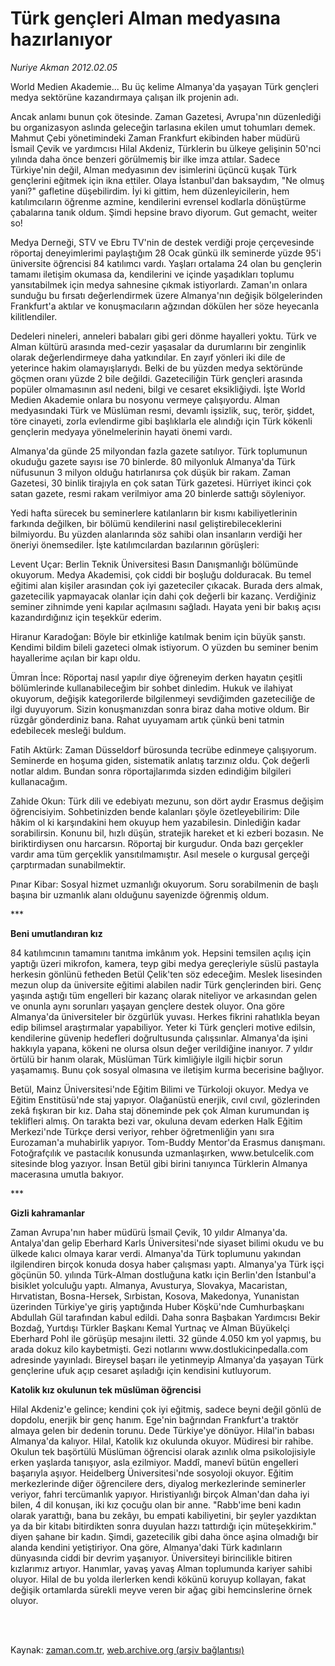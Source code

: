 # Türk gençleri Alman medyasına hazırlanıyor

*Nuriye Akman 2012.02.05*

<td class="columnist-detail">
<p>World Medien Akademie... Bu üç kelime Almanya'da  yaşayan Türk gençleri medya sektörüne kazandırmaya çalışan ilk projenin adı.</p>
<p>
<div id="haberMetinDiv">
<p> Ancak anlamı bunun çok ötesinde. Zaman Gazetesi, Avrupa'nın düzenlediği bu organizasyon aslında geleceğin tarlasına ekilen umut tohumları demek. Mahmut Çebi yönetimindeki Zaman Frankfurt ekibinden haber müdürü İsmail Çevik ve yardımcısı Hilal Akdeniz, Türklerin bu ülkeye gelişinin 50'nci yılında daha önce benzeri görülmemiş bir ilke imza attılar. Sadece Türkiye'nin değil, Alman medyasının dev isimlerini üçüncü kuşak Türk gençlerini eğitmek için ikna ettiler. Olaya İstanbul'dan baksaydım, "Ne olmuş yani?" gafletine düşebilirdim. İyi ki gittim, hem düzenleyicilerin, hem katılımcıların öğrenme azmine, kendilerini evrensel kodlarla dönüştürme çabalarına tanık oldum. Şimdi hepsine bravo diyorum. Gut gemacht, weiter so!
<p>Medya Derneği, STV ve Ebru TV'nin de destek verdiği proje çerçevesinde röportaj deneyimlerimi paylaştığım 28 Ocak günkü ilk seminerde yüzde 95'i üniversite öğrencisi 84 katılımcı vardı. Yaşları ortalama 24 olan bu gençlerin tamamı iletişim okumasa da, kendilerini ve içinde yaşadıkları toplumu yansıtabilmek için medya sahnesine çıkmak istiyorlardı. Zaman'ın onlara sunduğu bu fırsatı değerlendirmek üzere Almanya'nın değişik bölgelerinden Frankfurt'a aktılar ve konuşmacıların ağzından dökülen her söze heyecanla kilitlendiler.
<p>Dedeleri nineleri, anneleri babaları gibi geri dönme hayalleri yoktu. Türk ve Alman kültürü arasında med-cezir yaşasalar da durumlarını bir zenginlik olarak değerlendirmeye daha yatkındılar. En zayıf yönleri iki dile de yeterince hakim olamayışlarıydı. Belki de bu yüzden medya sektöründe göçmen oranı yüzde 2 bile değildi. Gazeteciliğin Türk gençleri arasında popüler olmamasının asıl nedeni, bilgi ve cesaret eksikliğiydi. İşte World Medien Akademie onlara bu nosyonu vermeye çalışıyordu. Alman medyasındaki Türk ve Müslüman resmi, devamlı işsizlik, suç, terör, şiddet, töre cinayeti, zorla evlendirme gibi başlıklarla ele alındığı için Türk kökenli gençlerin medyaya yönelmelerinin hayati önemi vardı.
<p>Almanya'da günde 25 milyondan fazla gazete satılıyor. Türk toplumunun okuduğu gazete sayısı ise 70 binlerde. 80 milyonluk Almanya'da Türk nüfusunun 3 milyon olduğu hatırlanırsa çok düşük bir rakam. Zaman Gazetesi, 30 binlik tirajıyla en çok satan Türk gazetesi. Hürriyet ikinci çok satan gazete, resmi rakam verilmiyor ama 20 binlerde sattığı söyleniyor.
<p>Yedi hafta sürecek bu seminerlere katılanların bir kısmı kabiliyetlerinin farkında değilken, bir bölümü kendilerini nasıl geliştirebileceklerini bilmiyordu. Bu yüzden alanlarında söz sahibi olan insanların verdiği her öneriyi önemsediler. İşte katılımcılardan bazılarının görüşleri:
<p>Levent Uçar: Berlin Teknik Üniversitesi Basın Danışmanlığı bölümünde okuyorum. Medya Akademisi, çok ciddi bir boşluğu dolduracak. Bu temel eğitimi alan kişiler arasından çok iyi gazeteciler çıkacak. Burada ders almak, gazetecilik yapmayacak olanlar için dahi çok değerli bir kazanç. Verdiğiniz seminer zihnimde yeni kapılar açılmasını sağladı. Hayata yeni bir bakış açısı kazandırdığınız için teşekkür ederim.
<p>Hiranur Karadoğan: Böyle bir etkinliğe katılmak benim için büyük şanstı. Kendimi bildim bileli gazeteci olmak istiyorum. O yüzden bu seminer benim hayallerime açılan bir kapı oldu.
<p>Ümran İnce: Röportaj nasıl yapılır diye öğreneyim derken hayatın çeşitli bölümlerinde kullanabileceğim bir sohbet dinledim. Hukuk ve ilahiyat okuyorum, değişik kategorilerde bilgilenmeyi sevdiğimden gazeteciliğe de ilgi duyuyorum. Sizin konuşmanızdan sonra biraz daha motive oldum. Bir rüzgâr gönderdiniz bana. Rahat uyuyamam artık çünkü beni tatmin edebilecek mesleği buldum.
<p>Fatih Aktürk: Zaman Düsseldorf bürosunda tecrübe edinmeye çalışıyorum. Seminerde en hoşuma giden, sistematik anlatış tarzınız oldu. Çok değerli notlar aldım. Bundan sonra röportajlarımda sizden edindiğim bilgileri kullanacağım.
<p>Zahide Okun: Türk dili ve edebiyatı mezunu, son dört aydır Erasmus değişim öğrencisiyim. Sohbetinizden bende kalanları şöyle özetleyebilirim: Dile hâkim ol ki karşındakini hem okuyup hem yazabilesin. Dinlediğin kadar sorabilirsin. Konunu bil, hızlı düşün, stratejik hareket et ki ezberi bozasın. Ne biriktirdiysen onu harcarsın. Röportaj bir kurgudur. Onda bazı gerçekler vardır ama tüm gerçeklik yansıtılmamıştır. Asıl mesele o kurgusal gerçeği çarptırmadan sunabilmektir.
<p>Pınar Kibar: Sosyal hizmet uzmanlığı okuyorum. Soru sorabilmenin de başlı başına bir uzmanlık alanı olduğunu sayenizde öğrenmiş oldum. 
<p>***
<p><b>Beni umutlandıran kız</b>
<p>84 katılımcının tamamını tanıtma imkânım yok. Hepsini temsilen açılış için yaptığı üzeri mikrofon, kamera, teyp gibi medya gereçleriyle süslü pastayla herkesin gönlünü fetheden Betül Çelik'ten söz edeceğim. Meslek lisesinden mezun olup da üniversite eğitimi alabilen nadir Türk gençlerinden biri. Genç yaşında aştığı tüm engelleri bir kazanç olarak niteliyor ve arkasından gelen ve onunla aynı sorunları yaşayan gençlere destek oluyor. Ona göre Almanya'da üniversiteler bir özgürlük yuvası. Herkes fikrini rahatlıkla beyan edip bilimsel araştırmalar yapabiliyor. Yeter ki Türk gençleri motive edilsin, kendilerine güvenip hedefleri doğrultusunda çalışsınlar. Almanya'da işini hakkıyla yapana, kökeni ne olursa olsun değer verildiğine inanıyor. 7 yıldır örtülü bir hanım olarak, Müslüman Türk kimliğiyle ilgili hiçbir sorun yaşamamış. Bunu çok sosyal olmasına ve iletişim kurma becerisine bağlıyor.
<p>Betül, Mainz Üniversitesi'nde Eğitim Bilimi ve Türkoloji okuyor. Medya ve Eğitim Enstitüsü'nde staj yapıyor. Olağanüstü enerjik, cıvıl cıvıl, gözlerinden zekâ fışkıran bir kız. Daha staj döneminde pek çok Alman kurumundan iş teklifleri almış. On tarakta bezi var, okuluna devam ederken Halk Eğitim Merkezi'nde Türkçe dersi veriyor, rehber öğretmenliğin yanı sıra Eurozaman'a muhabirlik yapıyor. Tom-Buddy Mentor'da Erasmus danışmanı. Fotoğrafçılık ve pastacılık konusunda uzmanlaşırken, www.betulcelik.com sitesinde blog yazıyor. İnsan Betül gibi birini tanıyınca Türklerin Almanya macerasına umutla bakıyor.
<p>***
<p><b>Gizli kahramanlar</b>
<p>Zaman Avrupa'nın haber müdürü İsmail Çevik, 10 yıldır Almanya'da. Antalya'dan gelip Eberhard Karls Üniversitesi'nde siyaset bilimi okudu ve bu ülkede kalıcı olmaya karar verdi. Almanya'da Türk toplumunu yakından ilgilendiren birçok konuda dosya haber çalışması yaptı. Almanya'ya Türk işçi göçünün 50. yılında Türk-Alman dostluğuna katkı için Berlin'den İstanbul'a bisiklet yolculuğu yaptı. Almanya, Avusturya, Slovakya, Macaristan, Hırvatistan, Bosna-Hersek, Sırbistan, Kosova, Makedonya, Yunanistan üzerinden Türkiye'ye giriş yaptığında Huber Köşkü'nde Cumhurbaşkanı Abdullah Gül tarafından kabul edildi. Daha sonra Başbakan Yardımcısı Bekir Bozdağ, Yurtdışı Türkler Başkanı Kemal Yurtnaç ve Alman Büyükelçi Eberhard Pohl ile görüşüp mesajını iletti. 32 günde 4.050 km yol yapmış, bu arada dokuz kilo kaybetmişti. Gezi notlarını www.dostlukicinpedalla.com adresinde yayınladı. Bireysel başarı ile yetinmeyip Almanya'da yaşayan Türk gençlerine ufuk açıp cesaret aşıladığı için kendisini kutluyorum.
<p><b>Katolik kız okulunun tek müslüman öğrencisi</b>
<p>Hilal Akdeniz'e gelince; kendini çok iyi eğitmiş, sadece beyni değil gönlü de dopdolu, enerjik bir genç hanım. Ege'nin bağrından Frankfurt'a traktör almaya gelen bir dedenin torunu. Dede Türkiye'ye dönüyor. Hilal'in babası Almanya'da kalıyor. Hilal, Katolik kız okulunda okuyor. Müdiresi bir rahibe. Okulun tek başörtülü Müslüman öğrencisi olarak azınlık olma psikolojisiyle erken yaşlarda tanışıyor, asla ezilmiyor. Maddî, manevî bütün engelleri başarıyla aşıyor. Heidelberg Üniversitesi'nde sosyoloji okuyor. Eğitim merkezlerinde diğer öğrencilere ders, diyalog merkezlerinde seminerler veriyor, fahri tercümanlık yapıyor. Hıristiyanlığı birçok Alman'dan daha iyi bilen, 4 dil konuşan, iki kız çocuğu olan bir anne. "Rabb'ime beni kadın olarak yarattığı, bana bu zekâyı, bu empati kabiliyetini, bir şeyler yazdıktan ya da bir kitabı bitirdikten sonra duyulan hazzı tattırdığı için müteşekkirim." diyen şahane bir kadın. Şimdi, gazetecilik gibi daha önce aşina olmadığı bir alanda kendini yetiştiriyor. Ona göre, Almanya'daki Türk kadınların dünyasında ciddi bir devrim yaşanıyor. Üniversiteyi birincilikle bitiren kızlarımız artıyor. Hanımlar, yavaş yavaş Alman toplumunda kariyer sahibi oluyor. Hilal de bu yolda ilerlerken kendi kökünü koruyup kollayan, fakat değişik ortamlarda sürekli meyve veren bir ağaç gibi hemcinslerine örnek oluyor.</p></p></p></p></p></p></p></p></p></p></p></p></p></p></p></p></p></p></p></p></div>
</p>


<p><br>
		 </br></p></td>

Kaynak: [zaman.com.tr](http://zaman.com.tr/yazar.do?yazino=1240144), [web.archive.org (arşiv bağlantısı)](http://web.archive.org/web/20120209015157/http://zaman.com.tr:80/yazar.do?yazino=1240144)

